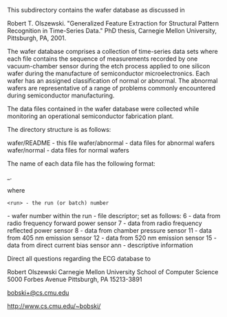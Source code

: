 
This subdirectory contains the wafer database as discussed in

  Robert T. Olszewski.  "Generalized Feature Extraction for Structural
  Pattern Recognition in Time-Series Data."  PhD thesis, Carnegie
  Mellon University, Pittsburgh, PA, 2001.

The wafer database comprises a collection of time-series data sets
where each file contains the sequence of measurements recorded by one
vacuum-chamber sensor during the etch process applied to one silicon
wafer during the manufacture of semiconductor microelectronics.  Each
wafer has an assigned classification of normal or abnormal.  The
abnormal wafers are representative of a range of problems commonly
encountered during semiconductor manufacturing.

The data files contained in the wafer database were collected while
monitoring an operational semiconductor fabrication plant.

The directory structure is as follows:

  wafer/README   - this file
  wafer/abnormal - data files for abnormal wafers
  wafer/normal   - data files for normal wafers

The name of each data file has the following format:

  <run>_<wafer>.<desc>

where

    <run> - the run (or batch) number
  <wafer> - wafer number within the run
   <desc> - file descriptor; set as follows:
                6 - data from radio frequency forward power sensor
                7 - data from radio frequency reflected power sensor
                8 - data from chamber pressure sensor
               11 - data from 405 nm emission sensor
               12 - data from 520 nm emission sensor
               15 - data from direct current bias sensor
              ann - descriptive information

Direct all questions regarding the ECG database to

  Robert Olszewski
  Carnegie Mellon University
  School of Computer Science
  5000 Forbes Avenue
  Pittsburgh, PA 15213-3891

  bobski+@cs.cmu.edu

  http://www.cs.cmu.edu/~bobski/
